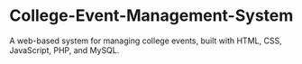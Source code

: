 # College-Event-Management-System
A web-based system for managing college events, built with HTML, CSS, JavaScript, PHP, and MySQL.
